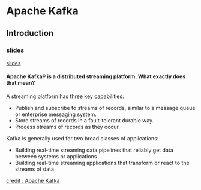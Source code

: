# Apache Kafka

## Introduction

### slides

[slides](https://github.com/marilynwaldman/course/blob/master/Kafka/00-Introduction.pdf)

#### Apache Kafka® is a distributed streaming platform. What exactly does that mean?

A streaming platform has three key capabilities:

* Publish and subscribe to streams of records, similar to a message queue or enterprise messaging system.
* Store streams of records in a fault-tolerant durable way.
* Process streams of records as they occur.

Kafka is generally used for two broad classes of applications:

* Building real-time streaming data pipelines that reliably get data between systems or applications
* Building real-time streaming applications that transform or react to the streams of data

[credit : Apache Kafka](https://kafka.apache.org/intro)

